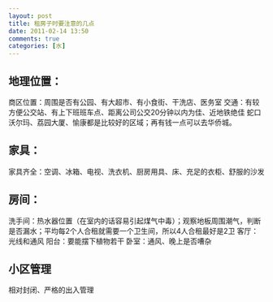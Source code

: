 ```yaml
---
layout: post
title: 租房子时要注意的几点
date: 2011-02-14 13:50
comments: true
categories: [水]
---
```

<h2>地理位置：</h2>
商区位置：周围是否有公园、有大超市、有小食街、干洗店、医务室
交通：有较方便公交站、有上下班班车点、距离公司公交20分钟以内为佳、近地铁绝佳
蛇口沃尔玛、荔园大厦、愉康都是比较好的区域；再有钱一点可以去华侨城。
<h2>家具：</h2>
家具齐全：空调、冰箱、电视、洗衣机、厨房用具、床、充足的衣柜、舒服的沙发
<h2>房间：</h2>
洗手间：热水器位置（在室内的话容易引起煤气中毒）；观察地板周围潮气，判断是否漏水；平均每2个人合租就需要一个卫生间，所以4人合租最好是2卫
客厅：光线和通风
阳台：要能摆下植物若干
卧室：通风、晚上是否嘈杂
<h2>小区管理</h2>
相对封闭、严格的出入管理
